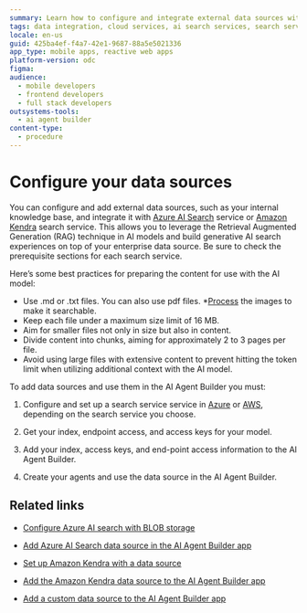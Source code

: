 ```yaml
---
summary: Learn how to configure and integrate external data sources with AI search services for use in OutSystems Developer Cloud (ODC).
tags: data integration, cloud services, ai search services, search service configuration
locale: en-us
guid: 425ba4ef-f4a7-42e1-9687-88a5e5021336
app_type: mobile apps, reactive web apps
platform-version: odc
figma:
audience:
  - mobile developers
  - frontend developers
  - full stack developers
outsystems-tools:
  - ai agent builder
content-type:
  - procedure
---
```


# Configure your data sources

You can configure and add external data sources, such as your internal knowledge base, and integrate it with [Azure AI Search](https://learn.microsoft.com/en-us/azure/search/search-what-is-azure-search) service or [Amazon Kendra](https://docs.aws.amazon.com/kendra/latest/dg/what-is-kendra.html) search service. This allows you to leverage the Retrieval Augmented Generation (RAG) technique in AI models and build generative AI search experiences on top of your enterprise data source. Be sure to check the prerequisite sections for each search service. 

Here’s some best practices for preparing the content for use with the AI model:

* Use .md or .txt files. You can also use pdf files. 
*[Process](https://learn.microsoft.com/en-us/azure/search/cognitive-search-concept-image-scenarios)  the images to make it searchable.
* Keep each file under a maximum size limit of 16 MB.
* Aim for smaller files not only in size but also in content.
* Divide content into chunks, aiming for approximately 2 to 3 pages per file.
* Avoid using large files with extensive content to prevent hitting the token limit when utilizing additional context with the AI model.

To add data sources and use them in the AI Agent Builder you must: 

1. Configure and set up a search service service in [Azure](configure-azure-data-source.md) or [AWS](configure-aws-data-source.md), depending on the search service you choose.

2. Get your index, endpoint access, and access keys for your model.

3. Add your index, access keys, and end-point access information to the AI Agent Builder.

4. Create your agents and use the data source in the AI Agent Builder.

## Related links

* [Configure Azure AI search with BLOB storage](configure-azure-data-source.md)

* [Add Azure AI Search data source in the AI Agent Builder app](add-azure-data-source-to-aibuilder.md)

* [Set up Amazon Kendra with a data source](configure-aws-data-source.md)

* [Add the Amazon Kendra data source to the AI Agent Builder app](add-aws-data-source-to-aibuilder.md)

* [Add a custom data source to the AI Agent Builder app](add-custom-data-source.md)
